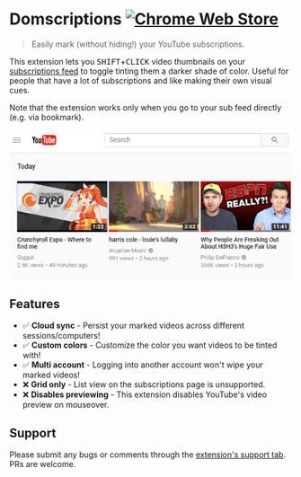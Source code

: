 # Domscriptions [![Chrome Web Store][cws-image]][cws-link]

[cws-image]: https://img.shields.io/chrome-web-store/v/jookgadkghdacihobldikclfhihgegla.svg
[cws-link]: https://chrome.google.com/webstore/detail/jookgadkghdacihobldikclfhihgegla

> Easily mark (without hiding!) your YouTube subscriptions.

This extension lets you <kbd>SHIFT</kbd>+<kbd>CLICK</kbd> video thumbnails on your [subscriptions feed](https://youtube.com/feed/subscriptions) to toggle tinting them a darker shade of color. Useful for people that have a lot of subscriptions and like making their own visual cues.

Note that the extension works only when you go to your sub feed directly (e.g. via bookmark).

![Demo](.github/demo.gif)

## Features

* ✅ **Cloud sync** - Persist your marked videos across different sessions/computers!
* ✅ **Custom colors** - Customize the color you want videos to be tinted with!
* ✅ **Multi account** - Logging into another account won't wipe your marked videos!
* ❌ **Grid only** - List view on the subscriptions page is unsupported.
* ❌ **Disables previewing** - This extension disables YouTube's video preview on mouseover.

## Support

Please submit any bugs or comments through the [extension's support tab](https://chrome.google.com/webstore/detail/domscriptions/jookgadkghdacihobldikclfhihgegla/support).  
PRs are welcome.
